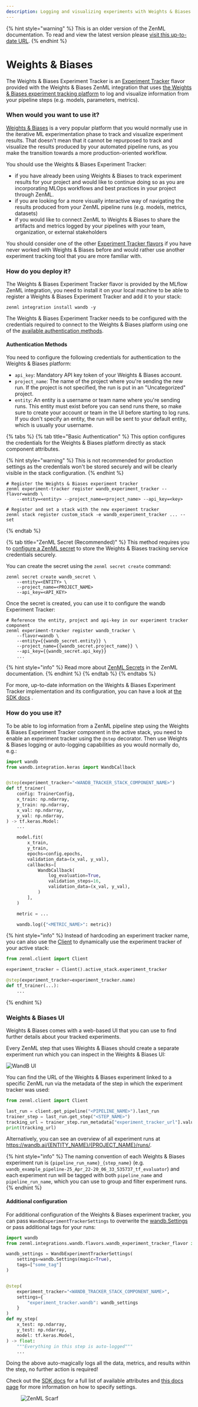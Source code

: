 ```yaml
---
description: Logging and visualizing experiments with Weights & Biases.
---
```


{% hint style="warning" %}
This is an older version of the ZenML documentation. To read and view the latest version please [visit this up-to-date URL](https://docs.zenml.io).
{% endhint %}


# Weights & Biases

The Weights & Biases Experiment Tracker is an [Experiment Tracker](experiment-trackers.md) flavor provided with the
Weights & Biases ZenML integration that
uses [the Weights & Biases experiment tracking platform](https://wandb.ai/site/experiment-tracking) to log and visualize
information from your pipeline steps (e.g. models, parameters, metrics).

### When would you want to use it?

[Weights & Biases](https://wandb.ai/site/experiment-tracking) is a very popular platform that you would normally use in
the iterative ML experimentation phase to track and visualize experiment results. That doesn't mean that it cannot be
repurposed to track and visualize the results produced by your automated pipeline runs, as you make the transition
towards a more production-oriented workflow.

You should use the Weights & Biases Experiment Tracker:

* if you have already been using Weights & Biases to track experiment results for your project and would like to
  continue doing so as you are incorporating MLOps workflows and best practices in your project through ZenML.
* if you are looking for a more visually interactive way of navigating the results produced from your ZenML pipeline
  runs (e.g. models, metrics, datasets)
* if you would like to connect ZenML to Weights & Biases to share the artifacts and metrics logged by your pipelines
  with your team, organization, or external stakeholders

You should consider one of the other [Experiment Tracker flavors](experiment-trackers.md#experiment-tracker-flavors) if
you have never worked with Weights & Biases before and would rather use another experiment tracking tool that you are
more familiar with.

### How do you deploy it?

The Weights & Biases Experiment Tracker flavor is provided by the MLflow ZenML integration, you need to install it on
your local machine to be able to register a Weights & Biases Experiment Tracker and add it to your stack:

```shell
zenml integration install wandb -y
```

The Weights & Biases Experiment Tracker needs to be configured with the credentials required to connect to the Weights &
Biases platform using one of the [available authentication methods](wandb.md#authentication-methods).

#### Authentication Methods

You need to configure the following credentials for authentication to the Weights & Biases platform:

* `api_key`: Mandatory API key token of your Weights & Biases account.
* `project_name`: The name of the project where you're sending the new run. If the project is not specified, the run is
  put in an "Uncategorized" project.
* `entity`: An entity is a username or team name where you're sending runs. This entity must exist before you can send
  runs there, so make sure to create your account or team in the UI before starting to log runs. If you don't specify an
  entity, the run will be sent to your default entity, which is usually your username.

{% tabs %}
{% tab title="Basic Authentication" %}
This option configures the credentials for the Weights & Biases platform directly as stack component attributes.

{% hint style="warning" %}
This is not recommended for production settings as the credentials won't be stored securely and will be clearly visible
in the stack configuration.
{% endhint %}

```shell
# Register the Weights & Biases experiment tracker
zenml experiment-tracker register wandb_experiment_tracker --flavor=wandb \ 
    --entity=<entity> --project_name=<project_name> --api_key=<key>

# Register and set a stack with the new experiment tracker
zenml stack register custom_stack -e wandb_experiment_tracker ... --set
```

{% endtab %}

{% tab title="ZenML Secret (Recommended)" %}
This method requires you
to [configure a ZenML secret](/docs/book/user-guide/advanced-guide/secret-management/secret-management.md) to
store the Weights & Biases tracking service credentials securely.

You can create the secret using the `zenml secret create` command:

```shell
zenml secret create wandb_secret \
    --entity=<ENTITY> \
    --project_name=<PROJECT_NAME>
    --api_key=<API_KEY>
```

Once the secret is created, you can use it to configure the wandb Experiment Tracker:

```shell
# Reference the entity, project and api-key in our experiment tracker component
zenml experiment-tracker register wandb_tracker \
    --flavor=wandb \
    --entity={{wandb_secret.entity}} \
    --project_name={{wandb_secret.project_name}} \
    --api_key={{wandb_secret.api_key}}
    ...
```

{% hint style="info" %}
Read more about [ZenML Secrets](/docs/book/user-guide/advanced-guide/secret-management/secret-management.md) in
the ZenML documentation.
{% endhint %}
{% endtab %}
{% endtabs %}

For more, up-to-date information on the Weights & Biases Experiment Tracker implementation and its configuration, you
can have a look
at [the SDK docs](https://sdkdocs.zenml.io/latest/integration\_code\_docs/integrations-wandb/#zenml.integrations.wandb.experiment\_trackers.wandb\_experiment\_tracker)
.

### How do you use it?

To be able to log information from a ZenML pipeline step using the Weights & Biases Experiment Tracker component in the
active stack, you need to enable an experiment tracker using the `@step` decorator. Then use Weights & Biases logging or
auto-logging capabilities as you would normally do, e.g.:

```python
import wandb
from wandb.integration.keras import WandbCallback


@step(experiment_tracker="<WANDB_TRACKER_STACK_COMPONENT_NAME>")
def tf_trainer(
    config: TrainerConfig,
    x_train: np.ndarray,
    y_train: np.ndarray,
    x_val: np.ndarray,
    y_val: np.ndarray,
) -> tf.keras.Model:
    ...

    model.fit(
        x_train,
        y_train,
        epochs=config.epochs,
        validation_data=(x_val, y_val),
        callbacks=[
            WandbCallback(
                log_evaluation=True,
                validation_steps=16,
                validation_data=(x_val, y_val),
            )
        ],
    )

    metric = ...

    wandb.log({"<METRIC_NAME>": metric})
```

{% hint style="info" %}
Instead of hardcoding an experiment tracker name, you can also use the 
[Client](../../advanced-guide/configuring-zenml/client.md) to dynamically
use the experiment tracker of your active stack:

```python
from zenml.client import Client

experiment_tracker = Client().active_stack.experiment_tracker

@step(experiment_tracker=experiment_tracker.name)
def tf_trainer(...):
    ...
```
{% endhint %}

### Weights & Biases UI

Weights & Biases comes with a web-based UI that you can use to find further 
details about your tracked experiments. 

Every ZenML step that uses Weights & Biases should create a separate experiment 
run which you can inspect in the Weights & Biases UI: 

![WandB UI](../../../.gitbook/assets/WandBUI.png)

You can find the URL of the Weights & Biases experiment linked to 
a specific ZenML run via the metadata of the step in which the experiment
tracker was used:

```python
from zenml.client import Client

last_run = client.get_pipeline("<PIPELINE_NAME>").last_run
trainer_step = last_run.get_step("<STEP_NAME>")
tracking_url = trainer_step.run_metadata["experiment_tracker_url"].value
print(tracking_url)
```

Alternatively, you can see an overview of all experiment runs at 
https://wandb.ai/{ENTITY_NAME}/{PROJECT_NAME}/runs/.

{% hint style="info" %}
The naming convention of each Weights & Biases experiment run is 
`{pipeline_run_name}_{step_name}` 
(e.g. `wandb_example_pipeline-25_Apr_22-20_06_33_535737_tf_evaluator`) and each
experiment run will be tagged with both `pipeline_name` and `pipeline_run_name`, 
which you can use to group and filter experiment runs.
{% endhint %}

#### Additional configuration

For additional configuration of the Weights & Biases experiment tracker, you can pass `WandbExperimentTrackerSettings`
to overwrite the [wandb.Settings](https://github.com/wandb/client/blob/master/wandb/sdk/wandb\_settings.py#L353) or pass
additional tags for your runs:

```python
import wandb
from zenml.integrations.wandb.flavors.wandb_experiment_tracker_flavor import WandbExperimentTrackerSettings

wandb_settings = WandbExperimentTrackerSettings(
    settings=wandb.Settings(magic=True),
    tags=["some_tag"]
)


@step(
    experiment_tracker="<WANDB_TRACKER_STACK_COMPONENT_NAME>",
    settings={
        "experiment_tracker.wandb": wandb_settings
    }
)
def my_step(
    x_test: np.ndarray,
    y_test: np.ndarray,
    model: tf.keras.Model,
) -> float:
    """Everything in this step is auto-logged"""
    ...
```

Doing the above auto-magically logs all the data, metrics, and results within the step, no further action is required!

Check out
the [SDK docs](https://sdkdocs.zenml.io/latest/integration\_code\_docs/integrations-wandb/#zenml.integrations.wandb.flavors.wandb\_experiment\_tracker\_flavor.WandbExperimentTrackerSettings)
for a full list of available attributes and [this docs page](/docs/book/user-guide/advanced-guide/pipelining-features/pipeline-settings.md) for
more information on how to specify settings.

<!-- For scarf -->
<figure><img alt="ZenML Scarf" referrerpolicy="no-referrer-when-downgrade" src="https://static.scarf.sh/a.png?x-pxid=f0b4f458-0a54-4fcd-aa95-d5ee424815bc" /></figure>
